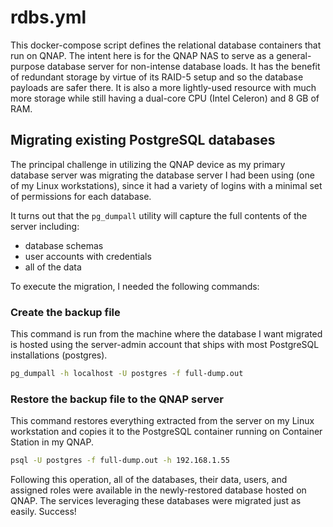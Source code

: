 # rdbs.yml

This docker-compose script defines the relational database containers that run
on QNAP. The intent here is for the QNAP NAS to serve as a general-purpose
database server for non-intense database loads. It has the benefit of redundant
storage by virtue of its RAID-5 setup and so the database payloads are safer
there. It is also a more lightly-used resource with much more storage while
still having a dual-core CPU (Intel Celeron) and 8 GB of RAM.

## Migrating existing PostgreSQL databases

The principal challenge in utilizing the QNAP device as my primary database
server was migrating the database server I had been using (one of my Linux
workstations), since it had a variety of logins with a minimal set of
permissions for each database.

It turns out that the `pg_dumpall` utility will capture the full contents of the
server including:

* database schemas
* user accounts with credentials
* all of the data

To execute the migration, I needed the following commands:

### Create the backup file

This command is run from the machine where the database I want migrated is
hosted using the server-admin account that ships with most PostgreSQL
installations (postgres).

```bash
pg_dumpall -h localhost -U postgres -f full-dump.out
```

### Restore the backup file to the QNAP server

This command restores everything extracted from the server on my Linux
workstation and copies it to the PostgreSQL container running on Container
Station in my QNAP.

```bash
psql -U postgres -f full-dump.out -h 192.168.1.55
```

Following this operation, all of the databases, their data, users, and assigned
roles were available in the newly-restored database hosted on QNAP. The services
leveraging these databases were migrated just as easily.  Success!
